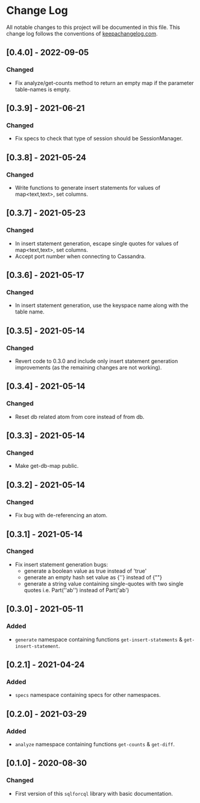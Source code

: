 # Change Log
All notable changes to this project will be documented in this file. This change log follows the conventions of [keepachangelog.com](http://keepachangelog.com/).

## [0.4.0] - 2022-09-05
### Changed
- Fix analyze/get-counts method to return an empty map if the parameter table-names is empty.

## [0.3.9] - 2021-06-21
### Changed
- Fix specs to check that type of session should be SessionManager.

## [0.3.8] - 2021-05-24
### Changed
- Write functions to generate insert statements for values of map<text,text>, set<text> columns.

## [0.3.7] - 2021-05-23
### Changed
- In insert statement generation, escape single quotes for values of map<text,text>, set<text> columns.
- Accept port number when connecting to Cassandra.

## [0.3.6] - 2021-05-17
### Changed
- In insert statement generation, use the keyspace name along with the table name.

## [0.3.5] - 2021-05-14
### Changed
- Revert code to 0.3.0 and include only insert statement generation improvements (as the remaining changes are not working).

## [0.3.4] - 2021-05-14
### Changed
- Reset db related atom from core instead of from db.

## [0.3.3] - 2021-05-14
### Changed
- Make get-db-map public.

## [0.3.2] - 2021-05-14
### Changed
- Fix bug with de-referencing an atom.

## [0.3.1] - 2021-05-14
### Changed
- Fix insert statement generation bugs:
    - generate a boolean value as true instead of 'true'
    - generate an empty hash set value as {\'\'} instead of {\"\"}
    - generate a string value containing single-quotes with two single quotes i.e. Part(''ab'') instead of Part('ab')
    
## [0.3.0] - 2021-05-11
### Added
- `generate` namespace containing functions `get-insert-statements` & `get-insert-statement`.

## [0.2.1] - 2021-04-24
### Added
- `specs` namespace containing specs for other namespaces.

## [0.2.0] - 2021-03-29
### Added
- `analyze` namespace containing functions `get-counts` & `get-diff`.

## [0.1.0] - 2020-08-30
### Changed
- First version of this `sqlforcql` library with basic documentation.

[Unreleased]: https://github.com/your-name/sqlforcql/compare/0.1.1...HEAD
[0.1.1]: https://github.com/your-name/sqlforcql/compare/0.1.0...0.1.1
